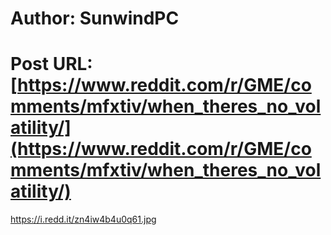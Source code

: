 # Author: SunwindPC
# Post URL: [https://www.reddit.com/r/GME/comments/mfxtiv/when_theres_no_volatility/](https://www.reddit.com/r/GME/comments/mfxtiv/when_theres_no_volatility/)


https://i.redd.it/zn4iw4b4u0q61.jpg